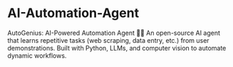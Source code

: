 # AI-Automation-Agent
AutoGenius: AI-Powered Automation Agent 🤖✨ An open-source AI agent that learns repetitive tasks (web scraping, data entry, etc.) from user demonstrations. Built with Python, LLMs, and computer vision to automate dynamic workflows.
